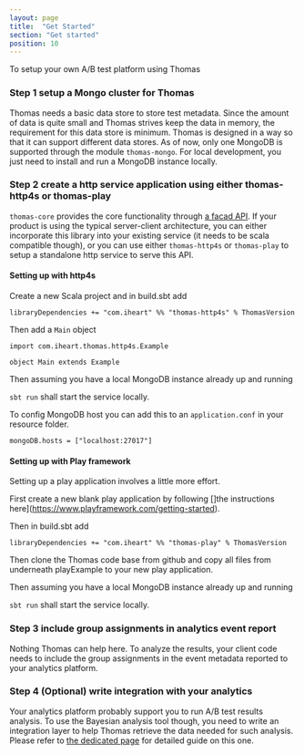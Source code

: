 ```yaml
---
layout: page
title:  "Get Started"
section: "Get started"
position: 10
---
```



To setup your own A/B test platform using Thomas

### Step 1 setup a Mongo cluster for Thomas

Thomas needs a basic data store to store test metadata. Since the amount of data is quite small and Thomas strives keep the data in memory, the requirement for this data store is minimum. Thomas is designed in a way so that it can support different data stores. As of now, only one MongoDB is supported through the module `thomas-mongo`. For local development, you just need to install and run a MongoDB instance locally.  

### Step 2 create a http service application using either thomas-http4s or thomas-play

`thomas-core` provides the core functionality through [a facad API](https://iheartradio.github.io/thomas/api/com/iheart/thomas/API.html). If your product is using the typical server-client architecture, you can either incorporate this library into your existing service (it needs to be scala compatible though), or you can use either `thomas-http4s` or `thomas-play` to setup a standalone http service to serve this API. 

#### Setting up with http4s

Create a new Scala project and in build.sbt add

```
libraryDependencies += "com.iheart" %% "thomas-http4s" % ThomasVersion
``` 
Then add a `Main` object 

```tut:silent
import com.iheart.thomas.http4s.Example

object Main extends Example

```

Then assuming you have a local MongoDB instance already up and running
 
`sbt run` shall start the service locally. 
 
  
To config MongoDB host you can add this to an `application.conf` in your resource folder.
```
mongoDB.hosts = ["localhost:27017"]
```


#### Setting up with Play framework

Setting up a play application involves a little more effort. 

First create a new blank play application by following []the instructions here](https://www.playframework.com/getting-started). 

Then in build.sbt add

```
libraryDependencies += "com.iheart" %% "thomas-play" % ThomasVersion
```

Then clone the Thomas code base from github and copy all files from underneath playExample to your new play application. 

Then assuming you have a local MongoDB instance already up and running

`sbt run` shall start the service locally. 
 


### Step 3 include group assignments in analytics event report

Nothing Thomas can help here. To analyze the results, your client code needs to include the group assignments in the event metadata reported to your analytics platform. 


### Step 4 (Optional) write integration with your analytics
 
Your analytics platform probably support you to run A/B test results analysis. To use the Bayesian analysis tool though, you need to write 
an integration layer to help Thomas retrieve the data needed for such analysis. Please refer to [the dedicated page](bayesian.html) for detailed guide on this one.   

